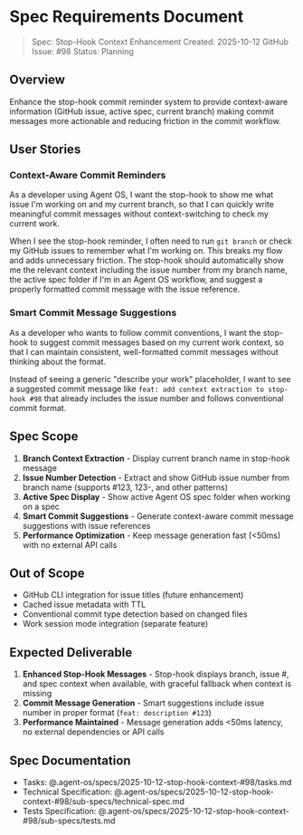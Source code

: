 # Spec Requirements Document

> Spec: Stop-Hook Context Enhancement
> Created: 2025-10-12
> GitHub Issue: #98
> Status: Planning

## Overview

Enhance the stop-hook commit reminder system to provide context-aware information (GitHub issue, active spec, current branch) making commit messages more actionable and reducing friction in the commit workflow.

## User Stories

### Context-Aware Commit Reminders

As a developer using Agent OS, I want the stop-hook to show me what issue I'm working on and my current branch, so that I can quickly write meaningful commit messages without context-switching to check my current work.

When I see the stop-hook reminder, I often need to run `git branch` or check my GitHub issues to remember what I'm working on. This breaks my flow and adds unnecessary friction. The stop-hook should automatically show me the relevant context including the issue number from my branch name, the active spec folder if I'm in an Agent OS workflow, and suggest a properly formatted commit message with the issue reference.

### Smart Commit Message Suggestions

As a developer who wants to follow commit conventions, I want the stop-hook to suggest commit messages based on my current work context, so that I can maintain consistent, well-formatted commit messages without thinking about the format.

Instead of seeing a generic "describe your work" placeholder, I want to see a suggested commit message like `feat: add context extraction to stop-hook #98` that already includes the issue number and follows conventional commit format.

## Spec Scope

1. **Branch Context Extraction** - Display current branch name in stop-hook message
2. **Issue Number Detection** - Extract and show GitHub issue number from branch name (supports #123, 123-, and other patterns)
3. **Active Spec Display** - Show active Agent OS spec folder when working on a spec
4. **Smart Commit Suggestions** - Generate context-aware commit message suggestions with issue references
5. **Performance Optimization** - Keep message generation fast (<50ms) with no external API calls

## Out of Scope

- GitHub CLI integration for issue titles (future enhancement)
- Cached issue metadata with TTL
- Conventional commit type detection based on changed files
- Work session mode integration (separate feature)

## Expected Deliverable

1. **Enhanced Stop-Hook Messages** - Stop-hook displays branch, issue #, and spec context when available, with graceful fallback when context is missing
2. **Commit Message Generation** - Smart suggestions include issue number in proper format (`feat: description #123`)
3. **Performance Maintained** - Message generation adds <50ms latency, no external dependencies or API calls

## Spec Documentation

- Tasks: @.agent-os/specs/2025-10-12-stop-hook-context-#98/tasks.md
- Technical Specification: @.agent-os/specs/2025-10-12-stop-hook-context-#98/sub-specs/technical-spec.md
- Tests Specification: @.agent-os/specs/2025-10-12-stop-hook-context-#98/sub-specs/tests.md
